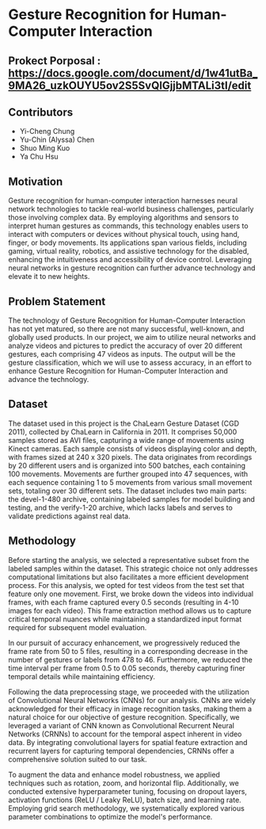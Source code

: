 # **Gesture Recognition for Human-Computer Interaction**

## Prokect Porposal : https://docs.google.com/document/d/1w41utBa_9MA26_uzkOUYU5ov2S5SvQlGjjbMTALi3tI/edit

## **Contributors**
- Yi-Cheng Chung
- Yu-Chin (Alyssa) Chen
- Shuo Ming Kuo
- Ya Chu Hsu

## **Motivation**
Gesture recognition for human-computer interaction harnesses neural network technologies to tackle real-world business challenges, particularly those involving complex data. By employing algorithms and sensors to interpret human gestures as commands, this technology enables users to interact with computers or devices without physical touch, using hand, finger, or body movements. Its applications span various fields, including gaming, virtual reality, robotics, and assistive technology for the disabled, enhancing the intuitiveness and accessibility of device control. Leveraging neural networks in gesture recognition can further advance technology and elevate it to new heights.

## **Problem Statement**
The technology of Gesture Recognition for Human-Computer Interaction has not yet matured, so there are not many successful, well-known, and globally used products. In our project, we aim to utilize neural networks and analyze videos and pictures to predict the accuracy of over 20 different gestures, each comprising 47 videos as inputs. The output will be the gesture classification, which we will use to assess accuracy, in an effort to enhance Gesture Recognition for Human-Computer Interaction and advance the technology.

## **Dataset**
The dataset used in this project is the ChaLearn Gesture Dataset (CGD 2011), collected by ChaLearn in California in 2011. It comprises 50,000 samples stored as AVI files, capturing a wide range of movements using Kinect cameras. Each sample consists of videos displaying color and depth, with frames sized at 240 x 320 pixels. The data originates from recordings by 20 different users and is organized into 500 batches, each containing 100 movements. Movements are further grouped into 47 sequences, with each sequence containing 1 to 5 movements from various small movement sets, totaling over 30 different sets. The dataset includes two main parts: the devel-1-480 archive, containing labeled samples for model building and testing, and the verify-1-20 archive, which lacks labels and serves to validate predictions against real data.

## **Methodology**
Before starting the analysis, we selected a representative subset from the labeled samples within the dataset. This strategic choice not only addresses computational limitations but also facilitates a more efficient development process. For this analysis, we opted for test videos from the test set that feature only one  movement. First, we broke down the videos into individual frames, with each frame captured every 0.5 seconds (resulting in 4-10 images for each video). This frame extraction method allows us to capture critical temporal nuances while maintaining a standardized input format required for subsequent model evaluation. 


In our pursuit of accuracy enhancement, we progressively reduced the frame rate from 50 to 5 files, resulting in a corresponding decrease in the number of gestures or labels from 478 to 46. Furthermore, we reduced the time interval per frame from 0.5 to 0.05 seconds, thereby capturing finer temporal details while maintaining efficiency.


Following the data preprocessing stage, we proceeded with the utilization of Convolutional Neural Networks (CNNs) for our analysis. CNNs are widely acknowledged for their efficacy in image recognition tasks, making them a natural choice for our objective of gesture recognition. Specifically, we leveraged a variant of CNN known as Convolutional Recurrent Neural Networks (CRNNs) to account for the temporal aspect inherent in video data. By integrating convolutional layers for spatial feature extraction and recurrent layers for capturing temporal dependencies, CRNNs offer a comprehensive solution suited to our task. 


To augment the data and enhance model robustness, we applied techniques such as rotation, zoom, and horizontal flip. Additionally, we conducted extensive hyperparameter tuning, focusing on dropout layers, activation functions (ReLU / Leaky ReLU), batch size, and learning rate. Employing grid search methodology, we systematically explored various parameter combinations to optimize the model's performance.


